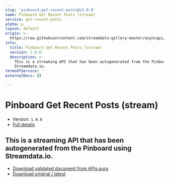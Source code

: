 ```yaml
---
slug: 'pinboard:get-recent-posts@v1.0.0'
name: Pinboard Get Recent Posts (stream)
service: get-recent-posts
alpha: p
layout: default
origin: >-
  https://raw.githubusercontent.com/streamdata-gallery-master/asyncapi/master/_listings/pinboard/pinboard-get-recent-posts-stream-async.md
info:
  title: Pinboard Get Recent Posts (stream)
  version: 1.0.0
  description: >-
    This is a streaming API that has been autogenerated from the Pinboard using
    Streamdata.io.
termsOfService: ''
externalDocs: {}

---
```

# Pinboard Get Recent Posts (stream)

* Version: `1.0.0`
* [Full details](../html/pinboard:get-recent-posts@v1.0.0.html)



## This is a streaming API that has been autogenerated from the Pinboard using Streamdata.io.



* [Download validated document from APIs.guru](https://raw.githubusercontent.com/APIs-guru/asyncapi-directory/master/docs/APIs/pinboard%3Aget-recent-posts%40v1.0.0.yaml)
* [Download original / latest](https://raw.githubusercontent.com/streamdata-gallery-master/asyncapi/master/_listings/pinboard/pinboard-get-recent-posts-stream-async.md)

<script type="application/ld+json">
{
  "@context": "http://schema.org/",
  "@type": "WebAPI",
  "description": "This is a streaming API that has been autogenerated from the Pinboard using Streamdata.io.",
  "documentation": "",

  "name": "Pinboard Get Recent Posts (stream)"
}
</script>
